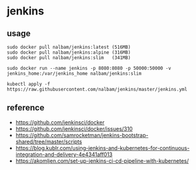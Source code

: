 # jenkins

## usage
```
sudo docker pull nalbam/jenkins:latest (516MB)
sudo docker pull nalbam/jenkins:alpine (316MB)
sudo docker pull nalbam/jenkins:slim   (341MB)

sudo docker run --name jenkins -p 8080:8080 -p 50000:50000 -v jenkins_home:/var/jenkins_home nalbam/jenkins:slim

kubectl apply -f https://raw.githubusercontent.com/nalbam/jenkins/master/jenkins.yml
```

## reference
 * https://github.com/jenkinsci/docker
 * https://github.com/jenkinsci/docker/issues/310
 * https://github.com/samrocketman/jenkins-bootstrap-shared/tree/master/scripts
 * https://blog.kublr.com/using-jenkins-and-kubernetes-for-continuous-integration-and-delivery-4e4341aff013
 * https://akomljen.com/set-up-jenkins-ci-cd-pipeline-with-kubernetes/
